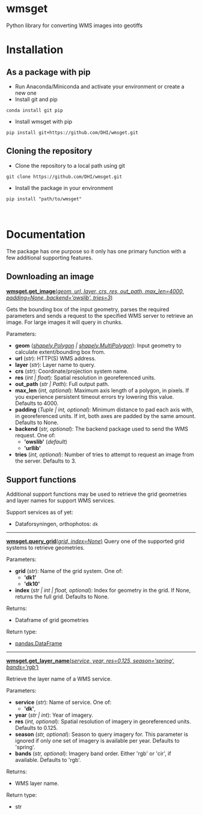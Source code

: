 # wmsget
Python library for converting WMS images into geotiffs


# Installation
## As a package with pip
* Run Anaconda/Miniconda and activate your environment or create a new one
* Install git and pip

`conda install git pip`

* Install wmsget with pip

`pip install git+https://github.com/DHI/wmsget.git`

## Cloning the repository
* Clone the repository to a local path using git

`git clone https://github.com/DHI/wmsget.git`
 
* Install the package in your environment

`pip install "path/to/wmsget"`

&nbsp;

# Documentation
The package has one purpose so it only has one primary function with a few additional supporting features.

## Downloading an image
[**wmsget.get_image**(*geom, url, layer, crs, res, out_path, max_len=4000, padding=None, backend='owslib', tries=3*)](https://github.com/DHI/wmsget/blob/f672e0be95a4ee467deec6ea9d42be56b7f8680b/wmsget/wms.py#L98)

Gets the bounding box of the input geometry, parses the required parameters and sends a request to the specified WMS server to retrieve an image. For large images it will query in chunks. 

Parameters:
* **geom** (*[shapely.Polygon] | [shapely.MultiPolygon]*): Input geometry to calculate extent/bounding box from.
* **url** (*str*): HTTP(S) WMS address.
* **layer** (*str*): Layer name to query.
* **crs** (*str*): Coordinate/projection system name.
* **res** (*int | float*): Spatial resolution in georeferenced units.
* **out_path** (*str | Path*): Full output path.
* **max_len** (*int, optional*): Maximum axis length of a polygon, in pixels. If you experience persistent timeout errors try lowering this value. Defaults to 4000.
* **padding** (*Tuple | int, optional*): Minimum distance to pad each axis with, in georeferenced units. If int, both axes are padded by the same amount. Defaults to None.
* **backend** (*str, optional*): The backend package used to send the WMS request. One of:
    * **'owslib'** (*default*)
    * **'urllib'**
* **tries** (*int, optional*): 
    Number of tries to attempt to request an image from the server. Defaults to 3.


## Support functions
Additional support functions may be used to retrieve the grid geometries and layer names for support WMS services.

Support services as of yet:
* Dataforsyningen, orthophotos: `dk`

***

[**wmsget.query_grid**(*grid, index=None*)](https://github.com/DHI/wmsget/blob/f672e0be95a4ee467deec6ea9d42be56b7f8680b/wmsget/wms.py#L183)
Query one of the supported grid systems to retrieve geometries. 

Parameters:
* **grid** (*str*): Name of the grid system. One of:
    * **'dk1'**
    * **'dk10'**
* **index** (*str | int | float, optional*): Index for geometry in the grid. If None, returns the full grid. Defaults to None.

Returns:
* Dataframe of grid geometries

Return type:
* [pandas.DataFrame] 

***

[**wmsget.get_layer_name**(*service, year, res=0.125, season='spring', bands='rgb'*)](https://github.com/DHI/wmsget/blob/f672e0be95a4ee467deec6ea9d42be56b7f8680b/wmsget/wms.py#L214)

Retrieve the layer name of a WMS service.

Parameters:
* **service** (*str*): Name of service. One of:
    * **'dk'**,
* **year** (*str | int*): Year of imagery.
* **res** (*int, optional*): Spatial resolution of imagery in georeferenced units. Defaults to 0.125.
* **season** (*str, optional*): Season to query imagery for. This parameter is ignored if only one set of imagery is available per year. Defaults to 'spring'.
* **bands** (*str, optional*): Imagery band order. Either 'rgb' or 'cir', if available. Defaults to 'rgb'.

Returns:
* WMS layer name.

Return type:
* str


[//]: # (External references)
[shapely.Polygon]: https://shapely.readthedocs.io/en/2.0.6/reference/shapely.Polygon.html "shapely Polygon documentation"
[shapely.MultiPolygon]: https://shapely.readthedocs.io/en/2.0.6/reference/shapely.MultiPolygon.html "shapely MultiPolygon documentation"
[pandas.DataFrame]: https://pandas.pydata.org/docs/reference/api/pandas.DataFrame.html "pandas DataFrame documentation"